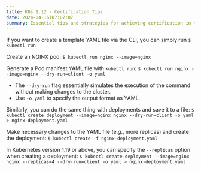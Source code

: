 ```yaml
---
title: K8s 1.12 - Certification Tips
date: 2024-04-16T07:07:07
summary: Essential tips and strategies for achieving certification in Kubernetes 1.12
---
```

 If you want to create a template YAML file via the CLI, you can simply run `$ kubectl run`

Create an NGINX pod: `$ kubectl run nginx --image=nginx`

Generate a Pod manifest YAML file with `kubectl run`: `$ kubectl run nginx --image=nginx --dry-run=client -o yaml`
- The `--dry-run` flag essentially simulates the execution of the command without making changes to the cluster.
- Use `-o yaml` to specify the output format as YAML.

Similarly, you can do the same thing with deployments and save it to a file: `$ kubectl create deployment --image=nginx nginx --dry-run=client -o yaml > nginx-deployment.yaml`

Make necessary changes to the YAML file (e.g., more replicas) and create the deployment: `$ kubectl create -f nginx-deployment.yaml`

In Kubernetes version 1.19 or above, you can specify the `--replicas` option when creating a deployment: `$ kubectl create deployment --image=nginx nginx --replicas=4 --dry-run=client -o yaml > nginx-deployment.yaml`